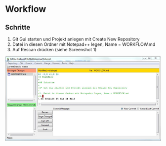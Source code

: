 # Workflow

## Schritte

1. Git Gui starten und Projekt anlegen mit Create New Repository
1. Datei in diesen Ordner mit Notepad++ legen, Name = WORKFLOW.md
1. Auf Rescan drücken (siehe Screenshot 1)

![Screenshot 1](Screenshot1.jpg)
